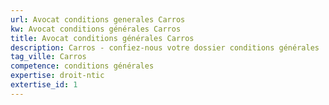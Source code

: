 ```yaml
---
url: Avocat conditions generales Carros
kw: Avocat conditions générales Carros
title: Avocat conditions générales Carros
description: Carros - confiez-nous votre dossier conditions générales
tag_ville: Carros
competence: conditions générales
expertise: droit-ntic
extertise_id: 1
---
```


